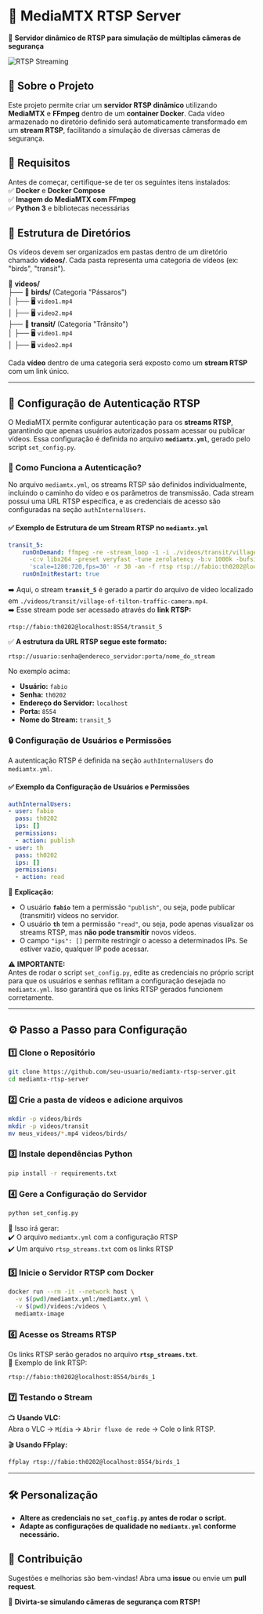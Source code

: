 # 📡 **MediaMTX RTSP Server**  
🎥 **Servidor dinâmico de RTSP para simulação de múltiplas câmeras de segurança**  

![RTSP Streaming](https://user-images.githubusercontent.com/25181517/183913732-21934d38-9b2b-4b74-b62c-81c79df7bfff.png)  

## 🚀 **Sobre o Projeto**  
Este projeto permite criar um **servidor RTSP dinâmico** utilizando **MediaMTX** e **FFmpeg** dentro de um **container Docker**. Cada vídeo armazenado no diretório definido será automaticamente transformado em um **stream RTSP**, facilitando a simulação de diversas câmeras de segurança.  

## 🔧 **Requisitos**  
Antes de começar, certifique-se de ter os seguintes itens instalados:  
✅ **Docker** e **Docker Compose**  
✅ **Imagem do MediaMTX com FFmpeg**  
✅ **Python 3** e bibliotecas necessárias  

## 📂 **Estrutura de Diretórios**  
Os vídeos devem ser organizados em pastas dentro de um diretório chamado **videos/**. Cada pasta representa uma categoria de vídeos (ex: "birds", "transit").  

📁 **videos/**  
 ├── 📁 **birds/** (Categoria "Pássaros")  
 │ ├── 🖥️ `video1.mp4`  
 │ ├── 🖥️ `video2.mp4`  
 ├── 📁 **transit/** (Categoria "Trânsito")  
 │ ├── 🖥️ `video1.mp4`  
 │ ├── 🖥️ `video2.mp4`  

Cada **vídeo** dentro de uma categoria será exposto como um **stream RTSP** com um link único.  

---

## 🔑 **Configuração de Autenticação RTSP**  

O MediaMTX permite configurar autenticação para os **streams RTSP**, garantindo que apenas usuários autorizados possam acessar ou publicar vídeos. Essa configuração é definida no arquivo **`mediamtx.yml`**, gerado pelo script `set_config.py`.  

### 📌 **Como Funciona a Autenticação?**  

No arquivo `mediamtx.yml`, os streams RTSP são definidos individualmente, incluindo o caminho do vídeo e os parâmetros de transmissão. Cada stream possui uma URL RTSP específica, e as credenciais de acesso são configuradas na seção `authInternalUsers`.  

#### ✅ **Exemplo de Estrutura de um Stream RTSP no `mediamtx.yml`**  
```yaml
transit_5:
    runOnDemand: ffmpeg -re -stream_loop -1 -i ./videos/transit/village-of-tilton-traffic-camera.mp4
      -c:v libx264 -preset veryfast -tune zerolatency -b:v 1000k -bufsize 500k -vf
      'scale=1280:720,fps=30' -r 30 -an -f rtsp rtsp://fabio:th0202@localhost:8554/transit_5
    runOnInitRestart: true
```
➡️ Aqui, o stream **`transit_5`** é gerado a partir do arquivo de vídeo localizado em `./videos/transit/village-of-tilton-traffic-camera.mp4`.  
➡️ Esse stream pode ser acessado através do **link RTSP:**  
```
rtsp://fabio:th0202@localhost:8554/transit_5
```
✅ **A estrutura da URL RTSP segue este formato:**  
```
rtsp://usuario:senha@endereco_servidor:porta/nome_do_stream
```
No exemplo acima:  
- **Usuário:** `fabio`  
- **Senha:** `th0202`  
- **Endereço do Servidor:** `localhost`  
- **Porta:** `8554`  
- **Nome do Stream:** `transit_5`  

### 🔒 **Configuração de Usuários e Permissões**  

A autenticação RTSP é definida na seção `authInternalUsers` do `mediamtx.yml`.  

#### ✅ **Exemplo da Configuração de Usuários e Permissões**  
```yaml
authInternalUsers:
- user: fabio
  pass: th0202
  ips: []
  permissions:
  - action: publish
- user: th
  pass: th0202
  ips: []
  permissions:
  - action: read
```
📌 **Explicação:**  
- O usuário **`fabio`** tem a permissão `"publish"`, ou seja, pode publicar (transmitir) vídeos no servidor.  
- O usuário **`th`** tem a permissão `"read"`, ou seja, pode apenas visualizar os streams RTSP, mas **não pode transmitir** novos vídeos.  
- O campo `"ips": []` permite restringir o acesso a determinados IPs. Se estiver vazio, qualquer IP pode acessar.  

⚠️ **IMPORTANTE:**  
Antes de rodar o script `set_config.py`, edite as credenciais no próprio script para que os usuários e senhas reflitam a configuração desejada no `mediamtx.yml`. Isso garantirá que os links RTSP gerados funcionem corretamente.  

--- 

## ⚙️ **Passo a Passo para Configuração**  

### 1️⃣ **Clone o Repositório**  
```bash
git clone https://github.com/seu-usuario/mediamtx-rtsp-server.git
cd mediamtx-rtsp-server
```

### 2️⃣ **Crie a pasta de vídeos e adicione arquivos**  
```bash
mkdir -p videos/birds
mkdir -p videos/transit
mv meus_videos/*.mp4 videos/birds/
```

### 3️⃣ **Instale dependências Python**  
```bash
pip install -r requirements.txt
```

### 4️⃣ **Gere a Configuração do Servidor**  
```bash
python set_config.py
```
🔹 Isso irá gerar:  
✔️ O arquivo `mediamtx.yml` com a configuração RTSP  
✔️ Um arquivo `rtsp_streams.txt` com os links RTSP  

### 5️⃣ **Inicie o Servidor RTSP com Docker**  
```bash
docker run --rm -it --network host \
  -v $(pwd)/mediamtx.yml:/mediamtx.yml \
  -v $(pwd)/videos:/videos \
  mediamtx-image
```

### 6️⃣ **Acesse os Streams RTSP**  
Os links RTSP serão gerados no arquivo **`rtsp_streams.txt`**.  
📡 Exemplo de link RTSP:  
```
rtsp://fabio:th0202@localhost:8554/birds_1
```

### 7️⃣ **Testando o Stream**  
📺 **Usando VLC:**  
Abra o VLC → `Mídia` → `Abrir fluxo de rede` → Cole o link RTSP.  

🎬 **Usando FFplay:**  
```bash
ffplay rtsp://fabio:th0202@localhost:8554/birds_1
```

---

## 🛠 **Personalização**  
- **Altere as credenciais no `set_config.py` antes de rodar o script.**  
- **Adapte as configurações de qualidade no `mediamtx.yml` conforme necessário.**  

## 📌 **Contribuição**  
Sugestões e melhorias são bem-vindas! Abra uma **issue** ou envie um **pull request**.  

🚀 **Divirta-se simulando câmeras de segurança com RTSP!**